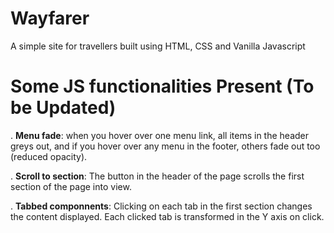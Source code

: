 # Wayfarer
A simple site for travellers built using HTML, CSS and Vanilla Javascript

# Some JS functionalities Present (To be Updated)
. **Menu fade**: when you hover over one menu link, all items in the header greys out, and if you hover over any menu in the footer, others fade out too (reduced opacity).

. **Scroll to section**: The button in the header of the page scrolls the first section of the page into view.

. **Tabbed componnents**: Clicking on each tab in the first section changes the content displayed. Each clicked tab is transformed in the Y axis on click.
